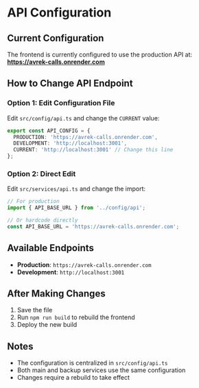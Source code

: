 # API Configuration

## Current Configuration

The frontend is currently configured to use the production API at:
**https://avrek-calls.onrender.com**

## How to Change API Endpoint

### Option 1: Edit Configuration File
Edit `src/config/api.ts` and change the `CURRENT` value:

```typescript
export const API_CONFIG = {
  PRODUCTION: 'https://avrek-calls.onrender.com',
  DEVELOPMENT: 'http://localhost:3001',
  CURRENT: 'http://localhost:3001' // Change this line
};
```

### Option 2: Direct Edit
Edit `src/services/api.ts` and change the import:

```typescript
// For production
import { API_BASE_URL } from '../config/api';

// Or hardcode directly
const API_BASE_URL = 'https://avrek-calls.onrender.com';
```

## Available Endpoints

- **Production**: `https://avrek-calls.onrender.com`
- **Development**: `http://localhost:3001`

## After Making Changes

1. Save the file
2. Run `npm run build` to rebuild the frontend
3. Deploy the new build

## Notes

- The configuration is centralized in `src/config/api.ts`
- Both main and backup services use the same configuration
- Changes require a rebuild to take effect






